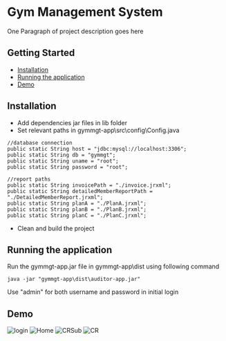 # Gym Management System

One Paragraph of project description goes here

## Getting Started

* [Installation](#installation)
* [Running the application](#running-the-application)
* [Demo](#demo)

## Installation

* Add dependencies jar files in lib folder
* Set relevant paths in gymmgt-app\src\config\Config.java
```
//database connection
public static String host = "jdbc:mysql://localhost:3306";
public static String db = "gymmgt";
public static String uname = "root";
public static String password = "root";

//report paths
public static String invoicePath = "./invoice.jrxml";
public static String detailedMemberReportPath = "./DetailedMemberReport.jrxml";
public static String planA = "./PlanA.jrxml";
public static String planB = "./PlanB.jrxml";
public static String planC = "./PlanC.jrxml";
```
* Clean and build the project

## Running the application

Run the gymmgt-app.jar file in gymmgt-app\dist using following command
```
java -jar "gymmgt-app\dist\auditor-app.jar"
```

Use "admin" for both username and password in initial login

## Demo

![login](https://hyj4jw.dm.files.1drv.com/y4moQfl3TslyyJMaoGmhEXIfTLyU42cvn2Kd0ZRepJZLXTTySTG9zl3Trs47tCfMrtJgoYTkzNbEmfJe5wJrAUhEIUwiwDZiU7ZpR5pQLabgGeq7DhlMpqpplqmEH2e7MC7Vgxgi40OJLf2n-Z_ir4SQqkrMLfkGEPW0nApCGQoFOwAwZt2YJXEV4OJ-X6o1WCqbrFcZiHrHSKV9RG3_xwOzQ?width=400&height=230&cropmode=none)
![Home](https://hyldsg.dm.files.1drv.com/y4mLrFDUAckkfsqMOGN0KrXsI_0rMmp202RgdGyHoapgCXYL2otJCH2sT2RQnQJuaBcWZIaR0RXG5scXUCDG592MEj4debcHHpDg4CQOuXtpQvv82hssgf6IwT8X7KWjOqtxgtLQqQKOSjbjLXaUvopuRK-guTzsyR0xO5A5g8SkoF69QswyHXytIxb8sfMQZCJPtBzjF5dLpva5CTfcM9GEg?width=1366&height=728&cropmode=none)
![CRSub](https://hyjcpg.dm.files.1drv.com/y4mYOWH5eo2f9rbnhd3U2lgcroCeaPF3dihXRMRrJpqi1JCqdS3HkfRG5f1-ub89LjeXSU4DkWEluH53HGmvUaQuTEyavDoZidsPhd9BOx9HEX_cFjnCZauD-t2rS9bGJ7-UJKWnNqxod_xdpbzfAtq8JFMMB33wLgQh7fZgptyKr75HLtBAXnlG3AXW6beg0xvVov1l2mCJME987iTD48GiA?width=1366&height=728&cropmode=none)
![CR](https://hyjqbg.dm.files.1drv.com/y4muie7QxNBmaCtGW_AyzFcvA06tfhKER0EYc7bFQJNSQt44Ffvg3BAKQn0NCXqD2zLfRfC0Ggpnqqjzmspk5XanwBFaE8lRRJBzGW-PW5whkcdwdT_8MHJHn3xu6yW6_ZKQFlL335xmbKUtCY4PBwEMjr4elW4GYCEwuSMdUCEMBFQYnItk3cy8VOWQ74iNDgMCWtb5n-h80RuVMRlP2TZ0Q?width=1366&height=728&cropmode=none)





